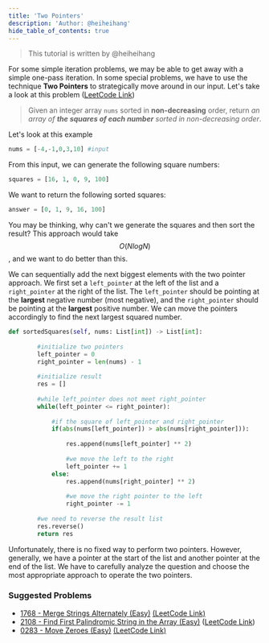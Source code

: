 ```yaml
---
title: 'Two Pointers'
description: 'Author: @heiheihang'
hide_table_of_contents: true
---
```


> This tutorial is written by @heiheihang

For some simple iteration problems, we may be able to get away with a simple one-pass iteration. In some special problems, we have to use the technique **Two Pointers** to strategically move around in our input. Let's take a look at this problem ([LeetCode Link](https://leetcode.com/problems/squares-of-a-sorted-array/))

> Given an integer array `nums` sorted in **non-decreasing** order, return _an array of **the squares of each number** sorted in non-decreasing order_.

Let's look at this example

```python
nums = [-4,-1,0,3,10] #input
```

From this input, we can generate the following square numbers:

```python
squares = [16, 1, 0, 9, 100]
```

We want to return the following sorted squares:

```python
answer = [0, 1, 9, 16, 100]
```

You may be thinking, why can't we generate the squares and then sort the result? This approach would take $$O(NlogN)$$, and we want to do better than this.

We can sequentially add the next biggest elements with the two pointer approach. We first set a `left_pointer` at the left of the list and a `right_pointer` at the right of the list. The `left_pointer` should be pointing at the **largest** negative number (most negative), and the `right_pointer` should be pointing at the **largest** positive number. We can move the pointers accordingly to find the next largest squared number.

```python
def sortedSquares(self, nums: List[int]) -> List[int]:
        
        #initialize two pointers
        left_pointer = 0
        right_pointer = len(nums) - 1
        
        #initialize result
        res = []
        
        #while left_pointer does not meet right_pointer
        while(left_pointer <= right_pointer):
            
            #if the square of left_pointer and right_pointer 
            if(abs(nums[left_pointer]) > abs(nums[right_pointer])):
                
                res.append(nums[left_pointer] ** 2)
                
                #we move the left to the right
                left_pointer += 1
            else:
                res.append(nums[right_pointer] ** 2)
                
                #we move the right pointer to the left
                right_pointer -= 1
        
        #we need to reverse the result list
        res.reverse()
        return res
```

Unfortunately, there is no fixed way to perform two pointers. However, generally, we have a pointer at the start of the list and another pointer at the end of the list. We have to carefully analyze the question and choose the most appropriate approach to operate the two pointers.

### Suggested Problems

* [1768 - Merge Strings Alternately (Easy)](../../solutions/1700-1799/merge-strings-alternately-easy) [(LeetCode Link)](https://leetcode.com/problems/merge-strings-alternately/)
* [2108 - Find First Palindromic String in the Array (Easy)](../../solutions/2100-2199/find-first-palindromic-string-in-the-array-easy) ([LeetCode Link](https://leetcode.com/problems/merge-strings-alternately/))
* [0283 - Move Zeroes (Easy)](../../solutions/0200-0299/move-zeroes-easy) [(LeetCode Link)](https://leetcode.com/problems/move-zeroes/)
